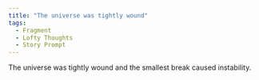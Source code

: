 ```yaml
---
title: "The universe was tightly wound"
tags:
  - Fragment
  - Lofty Thoughts
  - Story Prompt
---
```

The universe was tightly wound and the smallest break caused instability.
